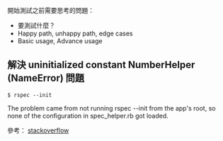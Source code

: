 開始測試之前需要思考的問題：

- 要測試什麼？
- Happy path, unhappy path, edge cases
- Basic usage, Advance usage

## 解決 uninitialized constant NumberHelper (NameError) 問題

```
$ rspec --init
```

The problem came from not running rspec --init from the app's root, so none of the configuration in spec_helper.rb got loaded.

參考： [stackoverflow](http://stackoverflow.com/questions/28674732/uninitialized-constant-numberhelper-when-doing-include)
